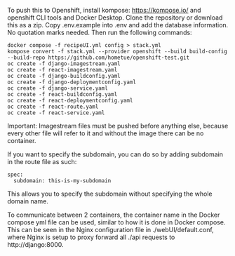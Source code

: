 To push this to Openshift, install kompose: https://kompose.io/ and openshift CLI tools and Docker Desktop.
Clone the repository or download this as a zip.
Copy .env.example into .env and add the database information. No quotation marks needed.
Then run the following commands:

    docker compose -f recipeUI.yml config > stack.yml
    kompose convert -f stack.yml --provider openshift --build build-config --build-repo https://github.com/hometue/openshift-test.git
    oc create -f django-imagestream.yaml
    oc create -f react-imagestream.yaml
    oc create -f django-buildconfig.yaml
    oc create -f django-deploymentconfig.yaml
    oc create -f django-service.yaml
    oc create -f react-buildconfig.yaml
    oc create -f react-deploymentconfig.yaml
    oc create -f react-route.yaml
    oc create -f react-service.yaml

Important: Imagestream files must be pushed before anything else, because every other file will refer to it and without the image there can be no container.

If you want to specify the subdomain, you can do so by adding subdomain in the route file as such:

    spec:
      subdomain: this-is-my-subdomain
This allows you to specify the subdomain without specifying the whole domain name.

To communicate between 2 containers, the container name in the Docker compose yml file can be used, similar to how it is done in Docker compose. This can be seen in the Nginx configuration file in ./webUI/default.conf, where Nginx is setup to proxy forward all ./api requests to http://django:8000.